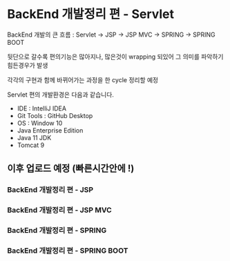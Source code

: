 # BackEnd 개발정리 편 - Servlet

BackEnd 개발의 큰 흐름 : Servlet -> JSP -> JSP MVC -> SPRING -> SPRING BOOT

뒷단으로 갈수록 편의기능은 많아지나, 많은것이 wrapping 되있어 그 의미를 파악하기 힘든경우가 발생

각각의 구현과 함께 바뀌어가는 과정을 한 cycle 정리할 예정

Servlet 편의 개발환경은 다음과 같습니다.
* IDE : IntelliJ IDEA
* Git Tools : GitHub Desktop
* OS : Window 10
* Java Enterprise Edition 
* Java 11 JDK
* Tomcat 9

## 이후 업로드 예정 (빠른시간안에 !)
### BackEnd 개발정리 편 - JSP
### BackEnd 개발정리 편 - JSP MVC
### BackEnd 개발정리 편 - SPRING
### BackEnd 개발정리 편 - SPRING BOOT
